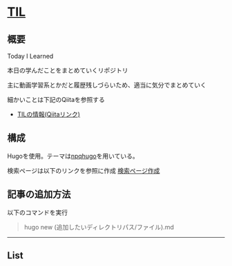 # [TIL](https://largekind.gitlab.io/Til/)

## 概要

Today I Learned

本日の学んだことをまとめていくリポジトリ

主に動画学習系とかだと履歴残しづらいため、適当に気分でまとめていく

細かいことは下記のQiitaを参照する
- [TILの情報(Qiitaリンク)](https://qiita.com/nemui_/items/239335b4ed0c3c797add)

## 構成

Hugoを使用。テーマは[npqhugo](https://github.com/saadsolimanxyz/npqhugo)を用いている。

検索ページは以下のリンクを参照に作成 [検索ページ作成](https://aloha-ru.com/hugo/text-search/)

## 記事の追加方法

以下のコマンドを実行
> hugo new (追加したいディレクトリパス/ファイル).md

---

## List
